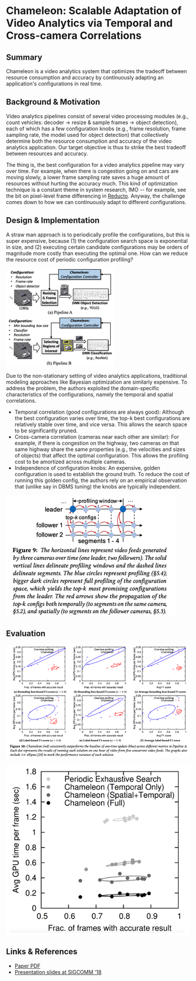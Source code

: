 # Chameleon: Scalable Adaptation of Video Analytics via Temporal and Cross-camera Correlations

## Summary

Chameleon is a video analytics system that optimizes the tradeoff between resource consumption and accuracy by continuously adapting an application's configurations in real time.

## Background & Motivation

Video analytics pipelines consist of several video processing modules (e.g., count vehicles: decoder -> resize & sample frames -> object detection), each of which has a few configuration knobs (e.g., frame resolution, frame sampling rate, the model used for object detection) that collectively determine both the resource consumption and accuracy of the video analytics application. Our target objective is thus to strike the best tradeoff between resources and accuracy.

The thing is, the best configuration for a video analytics pipeline may vary over time. For example, when there is congestion going on and cars are moving slowly, a lower frame sampling rate saves a huge amount of resources without hurting the accuracy much. This kind of optimization technique is a constant theme in system research, IMO -- for example, see the bit on pixel-level frame differencing in [Reducto](reducto-on-camera-filtering-for-resource-efficient-real-time-video-analytics.md#background-and-motivation). Anyway, the challenge comes down to how we can continuously adapt to different configurations.

## Design & Implementation

A straw man approach is to periodically profile the configurations, but this is super expensive, because (1) the configuration search space is exponential in size, and (2) executing certain candidate configurations may be orders of magnitude more costly than executing the optimal one. How can we reduce the resource cost of periodic configuration profiling?

![Chameleon's periodic reprofiling pipeline](<../../.gitbook/assets/Screen Shot 2022-03-04 at 8.57.41 PM.png>)

Due to the non-stationary setting of video analytics applications, traditional modeling approaches like Bayesian optimization are similarly expensive. To address the problem, the authors exploited the domain-specific characteristics of the configurations, namely the temporal and spatial correlations.

* Temporal correlation (good configurations are always good): Although the best configuration varies over time, the top-k best configurations are relatively stable over time, and vice versa. This allows the search space to be significantly pruned.
* Cross-camera correlation (cameras near each other are similar): For example, if there is congestion on the highway, two cameras on that same highway share the same properties (e.g., the velocities and sizes of objects) that affect the optimal configuration. This allows the profiling cost to be amortized across multiple cameras.
* Independence of configuration knobs: An expensive, golden configuration is used to establish the ground truth. To reduce the cost of running this golden config, the authors rely on an empirical observation that (unlike say in DBMS tuning) the knobs are typically independent.

![](<../../.gitbook/assets/Screen Shot 2022-03-04 at 9.00.08 PM.png>)

## Evaluation

![Chameleon good!](<../../.gitbook/assets/Screen Shot 2022-03-04 at 9.00.37 PM.png>)

![Contribution breakdown](<../../.gitbook/assets/Screen Shot 2022-03-04 at 8.56.23 PM.png>)

## Links & References

* [Paper PDF](https://people.cs.uchicago.edu/\~junchenj/docs/Chameleon\_SIGCOMM\_CameraReady\_faceblurred.pdf)
* [Presentation slides at SIGCOMM '18](https://conferences.sigcomm.org/sigcomm/2018/files/slides/paper\_5.2.pptx)
